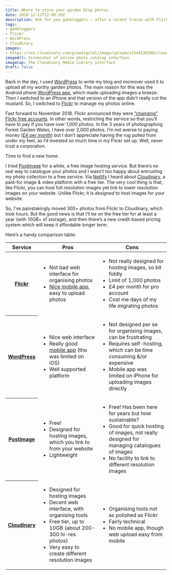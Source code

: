 ```yaml
---
title: Where to store your garden blog photos
date: 2018-12-11T12:09:29Z
description: One for you gdnbloggers – after a recent fracas with Flickr, a quick of summary of where online you can catalogue, store & link to your garden photos
tags: 
- gdnbloggers
- Flickr
- WordPress
- Cloudinary
images: 
- https://res.cloudinary.com/growdigital/image/upload/v1544530290/cloudinary-1544530290.png
imageAlt: Screenshot of online photo catalog interface
imageCap: The Cloudinary Media Library interface
draft: false
---
```


Back in the day, I used [WordPress](https://wordpress.org) to write my blog and moreover used it to upload all my worthy garden photos. The main reason for this was the Android phone [WordPress app](https://play.google.com/store/apps/details?id=org.wordpress.android&hl=en_US), which made uploading images a breeze. Then I switched to an iPhone and that version of the app didn’t really cut the mustard. So, I switched to [Flickr](https://www.flickr.com) to manage my photos online.

Fast forward to November 2018. Flickr announced they were [“changing” Flickr free accounts](http://blog.flickr.net/en/2018/11/01/changing-flickr-free-accounts-1000-photos/). In other words, restricting the service so that you’ll have to pay if you have over 1,000 photos. In the 3 years of photographing Forest Garden Wales, I have over 2,000 photos. I’m not averse to paying money ([£4 per month](https://www.flickr.com/account/upgrade/pro)) but I don’t appreciate having the rug pulled from under my feet, as I’d invested so much time in my Flickr set up. Well, never trust a corporation.

Time to find a new home.

I tried [Postimage](https://postimages.org) for a while, a free image hosting service. But there’s no real way to catalogue your photos and I wasn’t too happy about entrusting my photo collection to a free service. Via [Netlify](https://www.netlify.com) I heard about [Cloudinary](https://cloudinary.com), a paid-for image & video platform with a free tier. The very cool thing is that, like Flickr, you can host full resolution images yet link to lower resolution images on your website. Unlike Flickr, it is _designed_ to host images for your website.

So, I’ve painstakingly moved 300+ photos from Flickr to Cloudinary, which took hours. But the good news is that I’ll be on the free tier for at least a year (with 10GB+ of storage), and then there’s a new credit-based pricing system which will keep it affordable longer term.

Here’s a handy comparison table:

<table class="display-table">
  <thead>
    <tr>
      <th>Service</th>
      <th>Pros</th>
      <th>Cons</th>
    </tr>
  </thead>
  <tbody>
    <tr>
      <th><a href="https://www.flickr.com/">Flickr</a></th>
      <td>
        <ul>
          <li>Not bad web interface for organising photos</li>
          <li><a href="https://www.flickr.com/tools/">Nice mobile app</a>, easy to upload photos</li>
        <ul>
      </td>
      <td>
        <ul>
          <li>Not really designed for hosting images, so bit fiddly</li>
          <li>Limit of 1,000 photos</li> 
          <li>£4 per month for pro account</li>
          <li>Cost me days of my life migrating photos</li>
        </ul>
      </td>
    </tr>
    <tr>
      <th><a href="https://www.wordpress.org/">WordPress</a></th>
      <td>
        <ul>
          <li>Nice web interface</li>
          <li>Really good <a href="https://wordpress.org/mobile/">mobile app</a> (tho was limited on iOS)</li>
          <li>Well supported platform</li>
        </ul>
      </td>
      <td>
        <ul>
          <li>Not designed per se for organising images, can be frustrating</li>
          <li>Requires self-hosting, which can be time consuming &/or expensive</li>
          <li>Mobile app was limited on iPhone for uploading images directly</li>
        </ul>        
      </td>
    </tr>
    <tr>
      <th><a href="https://postimages.org">Postimage</a></th>
      <td>
        <ul>
          <li>Free!</li>
          <li>Designed for hosting images, which you link to from your website</li>
          <li>Lightweight</li>
        </ul>
      </td>
      <td>
        <ul>
          <li>Free! Has been here for years but how sustainable?</li>
          <li>Good for quick hosting of images, not really designed for managing catalogues of images</li>
          <li>No facility to link to different resolution images</li>
        </ul>        
      </td>
    </tr>
    <tr>
      <th><a href="https://cloudinary.com">Cloudinary</a></th>
      <td>
        <ul>
          <li>Designed for hosting images</li>
          <li>Decent web interface, with organising tools</li>
          <li>Free tier, up to 10GB (about 200-300 hi-res photos)</li>
          <li>Very easy to create different resolution images</li>
        </ul>
      </td>
      <td>
        <ul>
          <li>Organising tools not as polished as Flickr</li>
          <li>Fairly technical</li>
          <li>No mobile app, though web upload easy from mobile</li>
        </ul>
      </td>
    </tr>
  </tbody>
</table>
